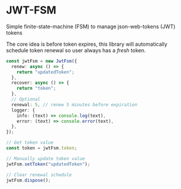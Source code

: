 # JWT-FSM

Simple finite-state-machine (FSM) to manage json-web-tokens (JWT) tokens

The core idea is before token expires, this library will automatically schedule token renewal so user always has a _fresh_ token.

```typescript
const jwtFsm = new JwtFsm({
  renew: async () => {
    return "updatedToken";
  },
  recover: async () => {
    return "token";
  },
  // Optional
  renewal: 5, // renew 5 minutes before expiration
  logger: {
    info: (text) => console.log(text),
    error: (text) => console.error(text),
  },
});

// Get token value
const token = jwtFsm.token;

// Manually update token value
jwtFsm.setToken("updatedToken");

// Clear renewal schedule
jwtFsm.dispose();
```
